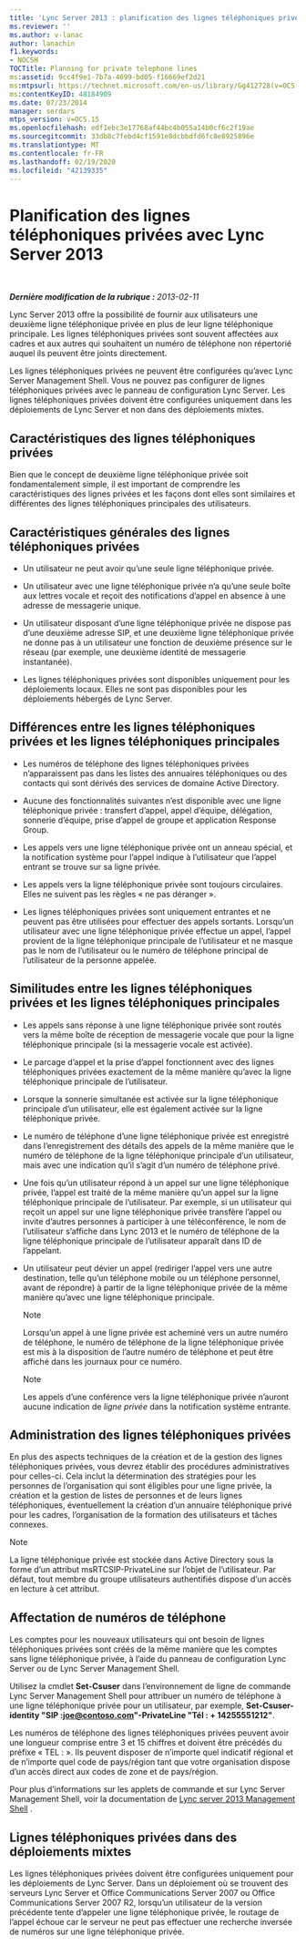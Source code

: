 ```yaml
---
title: 'Lync Server 2013 : planification des lignes téléphoniques privées'
ms.reviewer: ''
ms.author: v-lanac
author: lanachin
f1.keywords:
- NOCSH
TOCTitle: Planning for private telephone lines
ms:assetid: 9cc4f9e1-7b7a-4699-bd05-f16669ef2d21
ms:mtpsurl: https://technet.microsoft.com/en-us/library/Gg412728(v=OCS.15)
ms:contentKeyID: 48184909
ms.date: 07/23/2014
manager: serdars
mtps_version: v=OCS.15
ms.openlocfilehash: edf1ebc3e17768af44bc4b055a14b0cf6c2f19ae
ms.sourcegitcommit: 33db8c7febd4cf1591e8dcbbdfd6fc8e8925896e
ms.translationtype: MT
ms.contentlocale: fr-FR
ms.lasthandoff: 02/19/2020
ms.locfileid: "42139335"
---
```

<div data-xmlns="http://www.w3.org/1999/xhtml">

<div class="topic" data-xmlns="http://www.w3.org/1999/xhtml" data-msxsl="urn:schemas-microsoft-com:xslt" data-cs="http://msdn.microsoft.com/">

<div data-asp="https://msdn2.microsoft.com/asp">

# <a name="planning-for-private-telephone-lines-with-lync-server-2013"></a>Planification des lignes téléphoniques privées avec Lync Server 2013

</div>

<div id="mainSection">

<div id="mainBody">

<span> </span>

_**Dernière modification de la rubrique :** 2013-02-11_

Lync Server 2013 offre la possibilité de fournir aux utilisateurs une deuxième ligne téléphonique privée en plus de leur ligne téléphonique principale. Les lignes téléphoniques privées sont souvent affectées aux cadres et aux autres qui souhaitent un numéro de téléphone non répertorié auquel ils peuvent être joints directement.

Les lignes téléphoniques privées ne peuvent être configurées qu’avec Lync Server Management Shell. Vous ne pouvez pas configurer de lignes téléphoniques privées avec le panneau de configuration Lync Server. Les lignes téléphoniques privées doivent être configurées uniquement dans les déploiements de Lync Server et non dans des déploiements mixtes.

<div>

## <a name="characteristics-of-private-telephone-lines"></a>Caractéristiques des lignes téléphoniques privées

Bien que le concept de deuxième ligne téléphonique privée soit fondamentalement simple, il est important de comprendre les caractéristiques des lignes privées et les façons dont elles sont similaires et différentes des lignes téléphoniques principales des utilisateurs.

<div>

## <a name="general-characteristics-of-private-telephone-lines"></a>Caractéristiques générales des lignes téléphoniques privées

  - Un utilisateur ne peut avoir qu’une seule ligne téléphonique privée.

  - Un utilisateur avec une ligne téléphonique privée n’a qu’une seule boîte aux lettres vocale et reçoit des notifications d’appel en absence à une adresse de messagerie unique.

  - Un utilisateur disposant d’une ligne téléphonique privée ne dispose pas d’une deuxième adresse SIP, et une deuxième ligne téléphonique privée ne donne pas à un utilisateur une fonction de deuxième présence sur le réseau (par exemple, une deuxième identité de messagerie instantanée).

  - Les lignes téléphoniques privées sont disponibles uniquement pour les déploiements locaux. Elles ne sont pas disponibles pour les déploiements hébergés de Lync Server.

</div>

<div>

## <a name="how-private-telephone-lines-differ-from-primary-telephone-lines"></a>Différences entre les lignes téléphoniques privées et les lignes téléphoniques principales

  - Les numéros de téléphone des lignes téléphoniques privées n’apparaissent pas dans les listes des annuaires téléphoniques ou des contacts qui sont dérivés des services de domaine Active Directory.

  - Aucune des fonctionnalités suivantes n’est disponible avec une ligne téléphonique privée : transfert d’appel, appel d’équipe, délégation, sonnerie d’équipe, prise d’appel de groupe et application Response Group.

  - Les appels vers une ligne téléphonique privée ont un anneau spécial, et la notification système pour l’appel indique à l’utilisateur que l’appel entrant se trouve sur sa ligne privée.

  - Les appels vers la ligne téléphonique privée sont toujours circulaires. Elles ne suivent pas les règles « ne pas déranger ».

  - Les lignes téléphoniques privées sont uniquement entrantes et ne peuvent pas être utilisées pour effectuer des appels sortants. Lorsqu’un utilisateur avec une ligne téléphonique privée effectue un appel, l’appel provient de la ligne téléphonique principale de l’utilisateur et ne masque pas le nom de l’utilisateur ou le numéro de téléphone principal de l’utilisateur de la personne appelée.

</div>

<div>

## <a name="how-private-telephone-lines-are-similar-to-primary-telephone-lines"></a>Similitudes entre les lignes téléphoniques privées et les lignes téléphoniques principales

  - Les appels sans réponse à une ligne téléphonique privée sont routés vers la même boîte de réception de messagerie vocale que pour la ligne téléphonique principale (si la messagerie vocale est activée).

  - Le parcage d’appel et la prise d’appel fonctionnent avec des lignes téléphoniques privées exactement de la même manière qu’avec la ligne téléphonique principale de l’utilisateur.

  - Lorsque la sonnerie simultanée est activée sur la ligne téléphonique principale d’un utilisateur, elle est également activée sur la ligne téléphonique privée.

  - Le numéro de téléphone d’une ligne téléphonique privée est enregistré dans l’enregistrement des détails des appels de la même manière que le numéro de téléphone de la ligne téléphonique principale d’un utilisateur, mais avec une indication qu’il s’agit d’un numéro de téléphone privé.

  - Une fois qu’un utilisateur répond à un appel sur une ligne téléphonique privée, l’appel est traité de la même manière qu’un appel sur la ligne téléphonique principale de l’utilisateur. Par exemple, si un utilisateur qui reçoit un appel sur une ligne téléphonique privée transfère l’appel ou invite d’autres personnes à participer à une téléconférence, le nom de l’utilisateur s’affiche dans Lync 2013 et le numéro de téléphone de la ligne téléphonique principale de l’utilisateur apparaît dans ID de l’appelant.

  - Un utilisateur peut dévier un appel (rediriger l’appel vers une autre destination, telle qu’un téléphone mobile ou un téléphone personnel, avant de répondre) à partir de la ligne téléphonique privée de la même manière qu’avec une ligne téléphonique principale.
    
    <div>
    

    > [!NOTE]  
    > Lorsqu’un appel à une ligne privée est acheminé vers un autre numéro de téléphone, le numéro de téléphone de la ligne téléphonique privée est mis à la disposition de l’autre numéro de téléphone et peut être affiché dans les journaux pour ce numéro.

    
    </div>
    
    <div>
    

    > [!NOTE]  
    > Les appels d’une conférence vers la ligne téléphonique privée n’auront aucune indication de <EM>ligne privée</EM> dans la notification système entrante.

    
    </div>

</div>

</div>

<div>

## <a name="administering-private-telephone-lines"></a>Administration des lignes téléphoniques privées

En plus des aspects techniques de la création et de la gestion des lignes téléphoniques privées, vous devrez établir des procédures administratives pour celles-ci. Cela inclut la détermination des stratégies pour les personnes de l’organisation qui sont éligibles pour une ligne privée, la création et la gestion de listes de personnes et de leurs lignes téléphoniques, éventuellement la création d’un annuaire téléphonique privé pour les cadres, l’organisation de la formation des utilisateurs et tâches connexes.

<div>


> [!NOTE]  
> La ligne téléphonique privée est stockée dans Active Directory sous la forme d’un attribut msRTCSIP-PrivateLine sur l’objet de l’utilisateur. Par défaut, tout membre du groupe utilisateurs authentifiés dispose d’un accès en lecture à cet attribut.



</div>

<div>

## <a name="assigning-telephone-numbers"></a>Affectation de numéros de téléphone

Les comptes pour les nouveaux utilisateurs qui ont besoin de lignes téléphoniques privées sont créés de la même manière que les comptes sans ligne téléphonique privée, à l’aide du panneau de configuration Lync Server ou de Lync Server Management Shell.

Utilisez la cmdlet **Set-Csuser** dans l’environnement de ligne de commande Lync Server Management Shell pour attribuer un numéro de téléphone à une ligne téléphonique privée pour un utilisateur, par exemple, **Set-Csuser-identity "SIP :joe@contoso.com"-PrivateLine "Tél : + 14255551212"**.

Les numéros de téléphone des lignes téléphoniques privées peuvent avoir une longueur comprise entre 3 et 15 chiffres et doivent être précédés du préfixe « TEL : ». Ils peuvent disposer de n’importe quel indicatif régional et de n’importe quel code de pays/région tant que votre organisation dispose d’un accès direct aux codes de zone et de pays/région.

Pour plus d’informations sur les applets de commande et sur Lync Server Management Shell, voir la documentation de [Lync server 2013 Management Shell](lync-server-2013-lync-server-management-shell.md) .

</div>

<div>

## <a name="private-telephone-lines-in-mixed-deployments"></a>Lignes téléphoniques privées dans des déploiements mixtes

Les lignes téléphoniques privées doivent être configurées uniquement pour les déploiements de Lync Server. Dans un déploiement où se trouvent des serveurs Lync Server et Office Communications Server 2007 ou Office Communications Server 2007 R2, lorsqu’un utilisateur de la version précédente tente d’appeler une ligne téléphonique privée, le routage de l’appel échoue car le serveur ne peut pas effectuer une recherche inversée de numéros sur une ligne téléphonique privée.

</div>

</div>

</div>

<span> </span>

</div>

</div>

</div>

